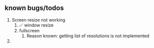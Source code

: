 ## known bugs/todos
1. Screen resize not working
   1. ✅ window resize
   2. fullscreen
      1. Reason known: getting list of resolutions is not implemented
2. 